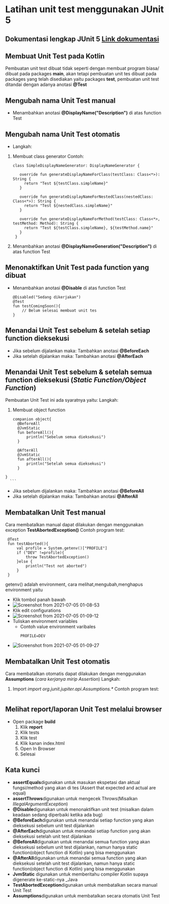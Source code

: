 # Latihan unit test menggunakan JUnit 5

## Dokumentasi lengkap JUnit 5 [Link dokumentasi](https://junit.org/junit5/docs/current/user-guide/)

## Membuat Unit Test pada Kotlin
   Pembuatan unit test dibuat tidak seperti dengan membuat program biasa/ dibuat pada packages **main**, akan tetapi pembuatan unit tes dibuat pada packages
   yang telah disediakan yaitu packages **test**, pembuatan unit test ditandai dengan adanya anotasi **@Test**
   

## Mengubah nama Unit Test manual
  - Menambahkan anotasi **@DisplayName("Description")** di atas function Test
  
## Mengubah nama Unit Test otomatis
  - Langkah: 
  1. Membuat class generator
     Contoh:
     ```
     class SimpleDisplayNameGenerator: DisplayNameGenerator {
       
        override fun generateDisplayNameForClass(testClass: Class<*>): String {
          return "Test ${testClass.simpleName}"
        }

        override fun generateDisplayNameForNestedClass(nestedClass: Class<*>): String {
          return "Test ${nestedClass.simpleName}"
        }

        override fun generateDisplayNameForMethod(testClass: Class<*>, testMethod: Method): String {
          return "Test ${testClass.simpleName}, ${testMethod.name}"
        }
      }
     ```
  2. Menambahkan anotasi **@DisplayNameGeneration("Description")** di atas function Test

## Menonaktifkan Unit Test pada function yang dibuat
 - Menambahkan anotasi **@Disable** di atas function Test
    ```
    @Disabled("Sedang dikerjakan")
    @Test
    fun testComingSoon(){
        // Belum selesai membuat unit tes
    }
    ```
    
## Menandai Unit Test sebelum & setelah setiap function dieksekusi
- Jika sebelum dijalankan maka:
  Tambahkan anotasi **@BeforeEach**
- Jika setelah dijalankan maka:
  Tambahkan anotasi **@AfterEach**

## Menandai Unit Test sebelum & setelah semua function dieksekusi (_Static Function/Object Function_)
   Pembuatan Unit Test ini ada syaratnya yaitu:
   Langkah:
   1. Membuat object function
      ```
      companion object{
        @BeforeAll
        @JvmStatic
        fun beforeAll(){
            println("Sebelum semua dieksekusi")
        }

        @AfterAll
        @JvmStatic
        fun afterAll(){
            println("Setelah semua dieksekusi")
        }
    }
      ```
   - Jika sebelum dijalankan maka:
     Tambahkan anotasi **@BeforeAll**
   - Jika setelah dijalankan maka:
     Tambahkan anotasi **@AfterAll**  

## Membatalkan Unit Test manual
   Cara membatalkan manual dapat dilakukan dengan menggunakan exception **TestAbortedException()**
   Contoh program test:
   ```
    @Test
    fun testAborted(){
        val profile = System.getenv()["PROFILE"]
        if ("DEV" !=profile){
            throw TestAbortedException()
        }else {
            println("Test not aborted")
        }
    }
  
   ```
   getenv() adalah environment, cara melihat,mengubah,menghapus environment yaitu
   - Klik tombol panah bawah
   - ![Screenshot from 2021-07-05 01-08-53](https://user-images.githubusercontent.com/43465830/124395349-dca50080-dd2d-11eb-84c4-a61dbfda597e.png)
   - Klik edit configurations
   - ![Screenshot from 2021-07-05 01-09-12](https://user-images.githubusercontent.com/43465830/124395611-4376e980-dd2f-11eb-9c29-f004a1bb046e.png)
   - Tuliskan environment variables
      - Contoh value environment varibales
        ```
        PROFILE=DEV
        ```
   - ![Screenshot from 2021-07-05 01-09-27](https://user-images.githubusercontent.com/43465830/124395622-4a9df780-dd2f-11eb-98c1-a20f44bbed49.png)
     



   
## Membatalkan Unit Test otomatis
   Cara membatalkan otomatis dapat dilakukan dengan menggunakan **Assumptions** (_cara kerjanya mirip Assertion_)
   Langkah:
   1. Import _import org.junit.jupiter.api.Assumptions.*_
   Contoh program test:
   ```
   ```

   
## Melihat report/laporan **Unit Test** melalui browser
- Open package **build**
   1. Klik **report**
   2. Klik tests 
   3. Klik test
   4. Klik kanan index.html
   5. Open In Browser
   6. Selesai


## Kata kunci
  - **assertEquals**digunakan untuk masukan ekspetasi dan aktual fungsi/method yang akan di tes (Assert that expected and actual are equal)
  - **assertThrows**digunakan untuk mengecek Throws(Misalkan _IllegalArgumentException_)
  - **@Disable**digunakan untuk menonaktifkan unit test (misalkan dalam keadaan sedang diperbaiki ketika ada bug) 
  - **@BeforeEach**digunakan untuk menandai setiap function yang akan dieksekusi sebelum unit test dijalankan
  - **@AfterEach**digunakan untuk menandai setiap function yang akan dieksekusi setelah unit test dijalankan
  - **@BeforeAll**digunakan untuk menandai semua function yang akan dieksekusi sebelum unit test dijalankan, namun hanya static function(object function di           Kotlin) yang bisa menggunakan 
  - **@AfterAll**digunakan untuk menandai semua function yang akan dieksekusi setelah unit test dijalankan, namun hanya static function(object function di Kotlin)     yang bisa menggunakan
  - **JvmStatic** digunakan untuk memberitahu compiler _Kotlin_ supaya digenerate ke-static-nya _Java  
  - **TestAbortedException**digunakan untuk membatalkan secara manual Unit Test
  - **Assumptions**digunakan untuk membatalkan secara otomatis Unit Test
  

   
  
